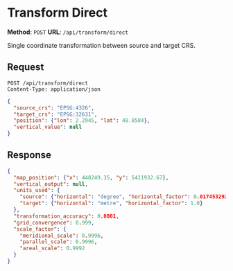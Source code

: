 # Transform Direct

**Method**: `POST`
**URL**: `/api/transform/direct`

Single coordinate transformation between source and target CRS.

## Request
```http
POST /api/transform/direct
Content-Type: application/json
```

```json
{
  "source_crs": "EPSG:4326",
  "target_crs": "EPSG:32631",
  "position": {"lon": 2.2945, "lat": 48.8584},
  "vertical_value": null
}
```

## Response
```json
{
  "map_position": {"x": 448249.35, "y": 5411932.67},
  "vertical_output": null,
  "units_used": {
    "source": {"horizontal": "degree", "horizontal_factor": 0.017453292519943295},
    "target": {"horizontal": "metre", "horizontal_factor": 1.0}
  },
  "transformation_accuracy": 0.0001,
  "grid_convergence": 0.999,
  "scale_factor": {
    "meridional_scale": 0.9996,
    "parallel_scale": 0.9996,
    "areal_scale": 0.9992
  }
}
```

